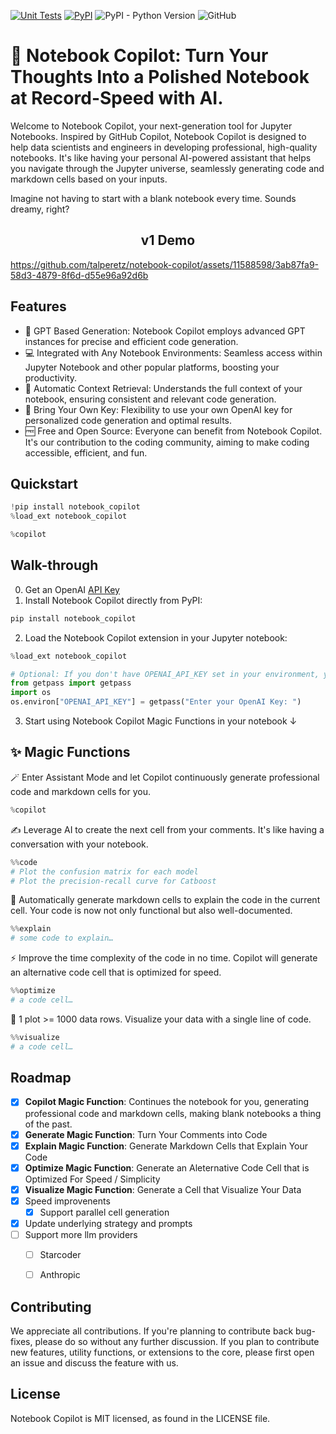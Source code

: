 [![Unit Tests](https://img.shields.io/github/actions/workflow/status/talperetz/notebook-copilot/copilot-test.yml?label=tests)](https://github.com/talperetz/notebook-copilot/actions/workflows/copilot-test.yml)
[![PyPI](https://img.shields.io/pypi/v/notebook_copilot?color=green)](https://pypi.org/project/notebook-copilot/)
![PyPI - Python Version](https://img.shields.io/pypi/pyversions/notebook_copilot?color=green)
![GitHub](https://img.shields.io/github/license/talperetz/notebook-copilot)



# 🚀 Notebook Copilot: Turn Your Thoughts Into a Polished Notebook at Record-Speed with AI.

Welcome to Notebook Copilot, your next-generation tool for Jupyter Notebooks. Inspired by GitHub Copilot, Notebook
Copilot is designed to help data scientists and engineers in developing professional, high-quality notebooks. It's like
having your personal AI-powered assistant that helps you navigate through the Jupyter universe, seamlessly
generating code and markdown cells based on your inputs.

Imagine not having to start with a blank notebook every time. Sounds dreamy, right?

<h2 align="center"> v1 Demo </h2>


https://github.com/talperetz/notebook-copilot/assets/11588598/3ab87fa9-58d3-4879-8f6d-d55e96a92d6b


## Features

- 🚀 GPT Based Generation: Notebook Copilot employs advanced GPT instances for precise and efficient code generation.
- 💻 Integrated with Any Notebook Environments: Seamless access within Jupyter Notebook and other popular platforms, boosting your productivity.
- 🧩 Automatic Context Retrieval: Understands the full context of your notebook, ensuring consistent and relevant code generation.
- 🔑 Bring Your Own Key: Flexibility to use your own OpenAI key for personalized code generation and optimal results.
- 🆓 Free and Open Source: Everyone can benefit from Notebook Copilot. It's our contribution to the coding community, aiming to make coding accessible, efficient, and fun.

## Quickstart
```python
!pip install notebook_copilot
%load_ext notebook_copilot
```
```python
%copilot
```



## Walk-through
0. Get an OpenAI [API Key](https://platform.openai.com/account/api-keys)
1. Install Notebook Copilot directly from PyPI:

```bash
pip install notebook_copilot
```

2. Load the Notebook Copilot extension in your Jupyter notebook:

```python
%load_ext notebook_copilot

# Optional: If you don't have OPENAI_API_KEY set in your environment, you can set it here
from getpass import getpass
import os
os.environ["OPENAI_API_KEY"] = getpass("Enter your OpenAI Key: ")
```

3. Start using Notebook Copilot Magic Functions in your notebook ↓


## ✨ Magic Functions

🪄 Enter Assistant Mode and let Copilot continuously generate professional code and markdown cells for you.
```python
%copilot
```

✍️ Leverage AI to create the next cell from your comments. It's like having a conversation with your notebook.

```python
%%code 
# Plot the confusion matrix for each model
# Plot the precision-recall curve for Catboost
```

📘 Automatically generate markdown cells to explain the code in the current cell. Your code is now not only functional but also well-documented.
```python
%%explain
# some code to explain…
```

⚡ Improve the time complexity of the code in no time. Copilot will generate an alternative code cell that is optimized for speed.
```python
%%optimize
# a code cell…
```

🎨 1 plot >= 1000 data rows. Visualize your data with a single line of code.
```python
%%visualize
# a code cell…
```

## Roadmap

- [x] **Copilot Magic Function**: Continues the notebook for you, generating professional code and markdown cells, making
  blank notebooks a thing of the past.
- [x] **Generate Magic Function**: Turn Your Comments into Code
- [x] **Explain Magic Function**: Generate Markdown Cells that Explain Your Code
- [x] **Optimize Magic Function**: Generate an Aleternative Code Cell that is Optimized For Speed / Simplicity
- [x] **Visualize Magic Function**: Generate a Cell that Visualize Your Data
- [x] Speed improvenents
  - [x] Support parallel cell generation
- [x] Update underlying strategy and prompts
- [ ] Support more llm providers
  - [ ] Starcoder
  - [ ] Anthropic
    

## Contributing
We appreciate all contributions. If you're planning to contribute back bug-fixes, please do so without any further discussion. If you plan to contribute new features, utility functions, or extensions to the core, please first open an issue and discuss the feature with us.

## License
Notebook Copilot is MIT licensed, as found in the LICENSE file.
